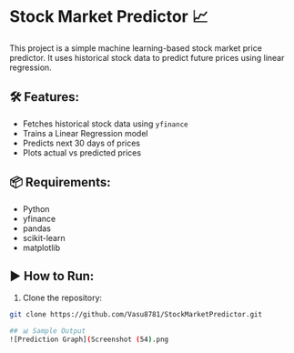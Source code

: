# Stock Market Predictor 📈

This project is a simple machine learning-based stock market price predictor. It uses historical stock data to predict future prices using linear regression.

## 🛠 Features:
- Fetches historical stock data using `yfinance`
- Trains a Linear Regression model
- Predicts next 30 days of prices
- Plots actual vs predicted prices

## 📦 Requirements:
- Python
- yfinance
- pandas
- scikit-learn
- matplotlib

## ▶️ How to Run:
1. Clone the repository:
```bash
git clone https://github.com/Vasu8781/StockMarketPredictor.git

## 📊 Sample Output
![Prediction Graph](Screenshot (54).png
